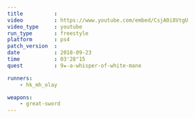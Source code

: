 ```yaml
---
title          :
video          : https://www.youtube.com/embed/CsjA0i8VtgU
video_type     : youtube
run_type       : freestyle
platform       : ps4
patch_version  :
date           : 2018-09-23
time           : 03'28"15
quest          : 9★-a-whisper-of-white-mane

runners:
    - hk_mh_olay

weapons:
    - great-sword
---
```

